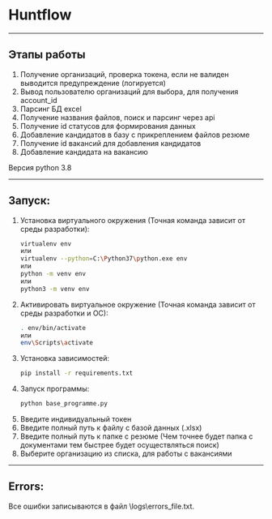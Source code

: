 # Huntflow 

***

## Этапы работы

1. Получение организаций, проверка токена, если не валиден выводится предупреждение (логируется)
2. Вывод пользователю организаций для выбора, для получения account_id
3. Парсинг БД excel
4. Получение названия файлов, поиск и парсинг через api
5. Получение id статусов для формирования данных
6. Добавление кандидатов в базу с прикреплением файлов резюме 
7. Получение id вакансий для добавления кандидатов
8. Добавление кандидата на вакансию

Версия python 3.8

***

## Запуск:

1. Установка виртуального окружения (Точная команда зависит от среды разработки):
    ```bash
    virtualenv env
    или
    virtualenv --python=C:\Python37\python.exe env
    или
    python -m venv env
    или
    python3 -m venv env
    ```
2. Активировать виртуальное окружение (Точная команда зависит от среды разработки и ОС):
    ```bash
    . env/bin/activate
    или
    env\Scripts\activate
    ```
3. Установка зависимостей:
    ```bash
    pip install -r requirements.txt
    ```
4. Запуск программы:
    ```bash
    python base_programme.py
    ```
5. Введите индивидуальный токен
6. Введите полный путь к файлу с базой данных (.xlsx)
7. Введите полный путь к папке с резюме (Чем точнее будет папка с документами тем быстрее будет осуществляться поиск)
8. Выберите организацию из списка, для работы с вакансиями

***

## Errors:
Все ошибки записываются в файл \logs\errors_file.txt.